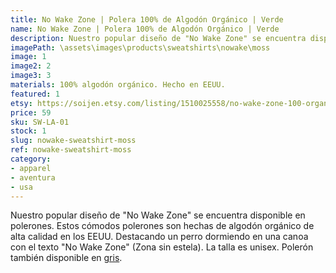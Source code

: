 ```yaml
---
title: No Wake Zone | Polera 100% de Algodón Orgánico | Verde
name: No Wake Zone | Polera 100% de Algodón Orgánico | Verde
description: Nuestro popular diseño de "No Wake Zone" se encuentra disponible en polerones. Estos cómodos polerones son hechas de algodón orgánico de alta calidad en los EEUU. Destacando un perro dormiendo en una canoa con el texto "No Wake Zone" (Zona sin estela).
imagePath: \assets\images\products\sweatshirts\nowake\moss
image: 1
image2: 2
image3: 3
materials: 100% algodón orgánico. Hecho en EEUU.
featured: 1
etsy: https://soijen.etsy.com/listing/1510025558/no-wake-zone-100-organic-cotton-unisex?utm_source=Copy&utm_medium=ListingManager&utm_campaign=Share&utm_term=so.lmsm&share_time=1695261099604
price: 59
sku: SW-LA-01
stock: 1
slug: nowake-sweatshirt-moss
ref: nowake-sweatshirt-moss
category:
- apparel
- aventura
- usa
---
```

Nuestro popular diseño de "No Wake Zone" se encuentra disponible en polerones. Estos cómodos polerones son hechas de algodón orgánico de alta calidad en los EEUU. Destacando un perro dormiendo en una canoa con el texto "No Wake Zone" (Zona sin estela). La talla es unisex. Polerón también disponible en <a href="/es/products/nowake-sweatshirt-grey" title="No Wake Zone | Polerón 100% de Algodón Orgánico | Gris">gris</a>.
